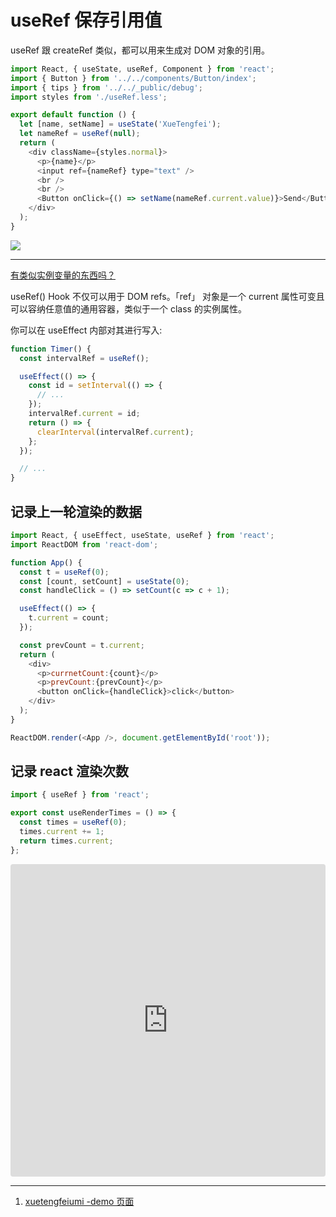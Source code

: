 # useRef 保存引用值

useRef 跟 createRef 类似，都可以用来生成对 DOM 对象的引用。

```javascript
import React, { useState, useRef, Component } from 'react';
import { Button } from '../../components/Button/index';
import { tips } from '../../_public/debug';
import styles from './useRef.less';

export default function () {
  let [name, setName] = useState('XueTengfei');
  let nameRef = useRef(null);
  return (
    <div className={styles.normal}>
      <p>{name}</p>
      <input ref={nameRef} type="text" />
      <br />
      <br />
      <Button onClick={() => setName(nameRef.current.value)}>Send</Button>
    </div>
  );
}
```

<img src='https://loremxuetengfei.oss-cn-beijing.aliyuncs.com/useRef-1558248961.gif'/>

---

[有类似实例变量的东西吗？](https://zh-hans.reactjs.org/docs/hooks-faq.html#is-there-something-like-instance-variables)

useRef() Hook 不仅可以用于 DOM refs。「ref」 对象是一个 current 属性可变且可以容纳任意值的通用容器，类似于一个 class 的实例属性。

你可以在 useEffect 内部对其进行写入:

```javascript
function Timer() {
  const intervalRef = useRef();

  useEffect(() => {
    const id = setInterval(() => {
      // ...
    });
    intervalRef.current = id;
    return () => {
      clearInterval(intervalRef.current);
    };
  });

  // ...
}
```

## 记录上一轮渲染的数据

```js
import React, { useEffect, useState, useRef } from 'react';
import ReactDOM from 'react-dom';

function App() {
  const t = useRef(0);
  const [count, setCount] = useState(0);
  const handleClick = () => setCount(c => c + 1);

  useEffect(() => {
    t.current = count;
  });

  const prevCount = t.current;
  return (
    <div>
      <p>currnetCount:{count}</p>
      <p>prevCount:{prevCount}</p>
      <button onClick={handleClick}>click</button>
    </div>
  );
}

ReactDOM.render(<App />, document.getElementById('root'));
```

## 记录 react 渲染次数

```javascript
import { useRef } from 'react';

export const useRenderTimes = () => {
  const times = useRef(0);
  times.current += 1;
  return times.current;
};
```

<iframe
     src="https://codesandbox.io/embed/hit-react-render-count-sciis?fontsize=14&hidenavigation=1&theme=dark"
     style="width:100%; height:500px; border:0; border-radius: 4px; overflow:hidden;"
     title="hit-react-render-count"
     allow="accelerometer; ambient-light-sensor; camera; encrypted-media; geolocation; gyroscope; hid; microphone; midi; payment; usb; vr"
     sandbox="allow-forms allow-modals allow-popups allow-presentation allow-same-origin allow-scripts"
   ></iframe>

---

1. [xuetengfeiumi -demo 页面](http://106.12.98.175/#/useRef)
